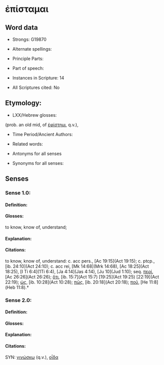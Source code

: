 # ἐπίσταμαι

<!-- Status: S2=NeedsEdits -->
<!-- Lexica used for edits:   -->

## Word data

* Strongs: G19870

* Alternate spellings:



* Principle Parts: 


* Part of speech: 


* Instances in Scripture: 14

* All Scriptures cited: No

## Etymology: 


* LXX/Hebrew glosses: 

(prob. an old mid, of [ἐφίστημι](), q.v.), 

* Time Period/Ancient Authors: 


* Related words: 

* Antonyms for all senses

* Synonyms for all senses: 


## Senses 


### Sense  1.0: 

#### Definition: 

#### Glosses: 

to know, know of, understand; 

#### Explanation: 


#### Citations: 

to know, know of, understand: c. acc pers., [Ac 19:15](Act 19:15); c. ptcp., [ib. 24:10](Act 24:10); c. acc rei, [Mk 14:68](Mrk 14:68), [Ac 18:25](Act 18:25), [I Ti 6:4](1Ti 6:4), [Ja 4:14](Jas 4:14), [Ju 10](Jud 1:10); seq. [περί](), [Ac 26:26](Act 26:26); [ὅτι](), [ib. 15:7](Act 15:7) [19:25](Act 19:25) [22:19](Act 22:19); [ὡς](), [ib. 10:28](Act 10:28); [πῶς](), [ib. 20:18](Act 20:18); [ποῦ](), [He 11:8](Heb 11:8).†

### Sense  2.0: 

#### Definition: 


#### Glosses:



#### Explanation:



#### Citations: 

SYN: [γινώσκω](../G10970/01.md) (q.v.), [οἶδα](../G14920/01.md) 

